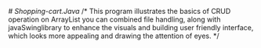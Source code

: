 _# Shopping-cart.Java_
/* This program illustrates the basics of CRUD operation on ArrayList you can combined file handling,
    along with javaSwinglibrary to enhance the visuals and building user friendly interface,
    which looks more appealing and drawing the attention of eyes.
*/
